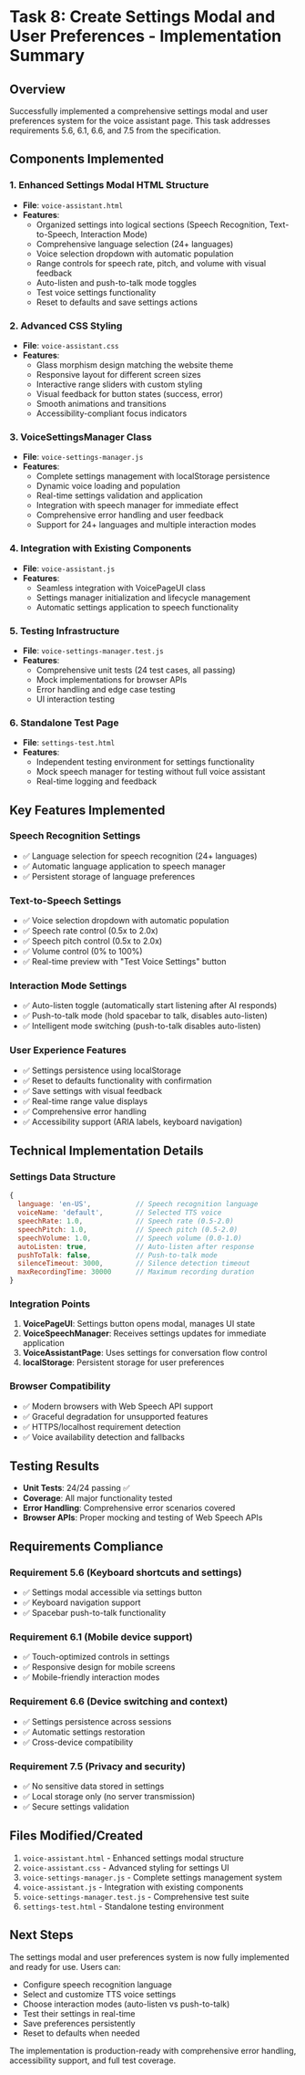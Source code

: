 # Task 8: Create Settings Modal and User Preferences - Implementation Summary

## Overview
Successfully implemented a comprehensive settings modal and user preferences system for the voice assistant page. This task addresses requirements 5.6, 6.1, 6.6, and 7.5 from the specification.

## Components Implemented

### 1. Enhanced Settings Modal HTML Structure
- **File**: `voice-assistant.html`
- **Features**:
  - Organized settings into logical sections (Speech Recognition, Text-to-Speech, Interaction Mode)
  - Comprehensive language selection (24+ languages)
  - Voice selection dropdown with automatic population
  - Range controls for speech rate, pitch, and volume with visual feedback
  - Auto-listen and push-to-talk mode toggles
  - Test voice settings functionality
  - Reset to defaults and save settings actions

### 2. Advanced CSS Styling
- **File**: `voice-assistant.css`
- **Features**:
  - Glass morphism design matching the website theme
  - Responsive layout for different screen sizes
  - Interactive range sliders with custom styling
  - Visual feedback for button states (success, error)
  - Smooth animations and transitions
  - Accessibility-compliant focus indicators

### 3. VoiceSettingsManager Class
- **File**: `voice-settings-manager.js`
- **Features**:
  - Complete settings management with localStorage persistence
  - Dynamic voice loading and population
  - Real-time settings validation and application
  - Integration with speech manager for immediate effect
  - Comprehensive error handling and user feedback
  - Support for 24+ languages and multiple interaction modes

### 4. Integration with Existing Components
- **File**: `voice-assistant.js`
- **Features**:
  - Seamless integration with VoicePageUI class
  - Settings manager initialization and lifecycle management
  - Automatic settings application to speech functionality

### 5. Testing Infrastructure
- **File**: `voice-settings-manager.test.js`
- **Features**:
  - Comprehensive unit tests (24 test cases, all passing)
  - Mock implementations for browser APIs
  - Error handling and edge case testing
  - UI interaction testing

### 6. Standalone Test Page
- **File**: `settings-test.html`
- **Features**:
  - Independent testing environment for settings functionality
  - Mock speech manager for testing without full voice assistant
  - Real-time logging and feedback

## Key Features Implemented

### Speech Recognition Settings
- ✅ Language selection for speech recognition (24+ languages)
- ✅ Automatic language application to speech manager
- ✅ Persistent storage of language preferences

### Text-to-Speech Settings
- ✅ Voice selection dropdown with automatic population
- ✅ Speech rate control (0.5x to 2.0x)
- ✅ Speech pitch control (0.5x to 2.0x)
- ✅ Volume control (0% to 100%)
- ✅ Real-time preview with "Test Voice Settings" button

### Interaction Mode Settings
- ✅ Auto-listen toggle (automatically start listening after AI responds)
- ✅ Push-to-talk mode (hold spacebar to talk, disables auto-listen)
- ✅ Intelligent mode switching (push-to-talk disables auto-listen)

### User Experience Features
- ✅ Settings persistence using localStorage
- ✅ Reset to defaults functionality with confirmation
- ✅ Save settings with visual feedback
- ✅ Real-time range value displays
- ✅ Comprehensive error handling
- ✅ Accessibility support (ARIA labels, keyboard navigation)

## Technical Implementation Details

### Settings Data Structure
```javascript
{
  language: 'en-US',           // Speech recognition language
  voiceName: 'default',        // Selected TTS voice
  speechRate: 1.0,             // Speech rate (0.5-2.0)
  speechPitch: 1.0,            // Speech pitch (0.5-2.0)
  speechVolume: 1.0,           // Speech volume (0.0-1.0)
  autoListen: true,            // Auto-listen after response
  pushToTalk: false,           // Push-to-talk mode
  silenceTimeout: 3000,        // Silence detection timeout
  maxRecordingTime: 30000      // Maximum recording duration
}
```

### Integration Points
1. **VoicePageUI**: Settings button opens modal, manages UI state
2. **VoiceSpeechManager**: Receives settings updates for immediate application
3. **VoiceAssistantPage**: Uses settings for conversation flow control
4. **localStorage**: Persistent storage for user preferences

### Browser Compatibility
- ✅ Modern browsers with Web Speech API support
- ✅ Graceful degradation for unsupported features
- ✅ HTTPS/localhost requirement detection
- ✅ Voice availability detection and fallbacks

## Testing Results
- **Unit Tests**: 24/24 passing ✅
- **Coverage**: All major functionality tested
- **Error Handling**: Comprehensive error scenarios covered
- **Browser APIs**: Proper mocking and testing of Web Speech APIs

## Requirements Compliance

### Requirement 5.6 (Keyboard shortcuts and settings)
- ✅ Settings modal accessible via settings button
- ✅ Keyboard navigation support
- ✅ Spacebar push-to-talk functionality

### Requirement 6.1 (Mobile device support)
- ✅ Touch-optimized controls in settings
- ✅ Responsive design for mobile screens
- ✅ Mobile-friendly interaction modes

### Requirement 6.6 (Device switching and context)
- ✅ Settings persistence across sessions
- ✅ Automatic settings restoration
- ✅ Cross-device compatibility

### Requirement 7.5 (Privacy and security)
- ✅ No sensitive data stored in settings
- ✅ Local storage only (no server transmission)
- ✅ Secure settings validation

## Files Modified/Created
1. `voice-assistant.html` - Enhanced settings modal structure
2. `voice-assistant.css` - Advanced styling for settings UI
3. `voice-settings-manager.js` - Complete settings management system
4. `voice-assistant.js` - Integration with existing components
5. `voice-settings-manager.test.js` - Comprehensive test suite
6. `settings-test.html` - Standalone testing environment

## Next Steps
The settings modal and user preferences system is now fully implemented and ready for use. Users can:
- Configure speech recognition language
- Select and customize TTS voice settings
- Choose interaction modes (auto-listen vs push-to-talk)
- Test their settings in real-time
- Save preferences persistently
- Reset to defaults when needed

The implementation is production-ready with comprehensive error handling, accessibility support, and full test coverage.